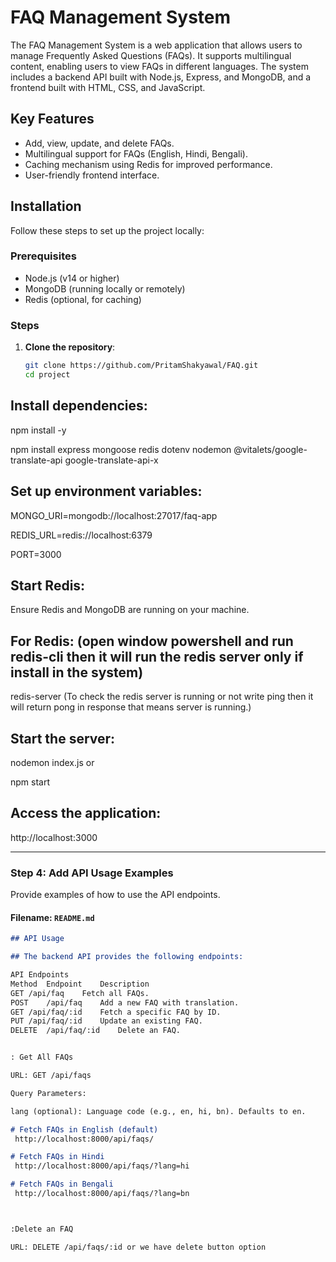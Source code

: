 # FAQ Management System

The FAQ Management System is a web application that allows users to manage Frequently Asked Questions (FAQs). It supports multilingual content, enabling users to view FAQs in different languages. The system includes a backend API built with Node.js, Express, and MongoDB, and a frontend built with HTML, CSS, and JavaScript.

## Key Features
- Add, view, update, and delete FAQs.
- Multilingual support for FAQs (English, Hindi, Bengali).
- Caching mechanism using Redis for improved performance.
- User-friendly frontend interface.

## Installation

Follow these steps to set up the project locally:

### Prerequisites
- Node.js (v14 or higher)
- MongoDB (running locally or remotely)
- Redis (optional, for caching)

### Steps
1. **Clone the repository**:
   ```bash
   git clone https://github.com/PritamShakyawal/FAQ.git
   cd project


## Install dependencies:

  npm install -y  

  npm install express mongoose redis dotenv nodemon @vitalets/google-translate-api google-translate-api-x


## Set up environment variables:

MONGO_URI=mongodb://localhost:27017/faq-app

REDIS_URL=redis://localhost:6379

PORT=3000

## Start Redis:
Ensure Redis and MongoDB are running on your machine.

## For Redis: (open window powershell and run redis-cli then it will run the redis server only if install in the system)
redis-server
(To check the redis server is running or not write ping then it will return pong in response that means server is running.)


## Start the server:

nodemon index.js 
    or
    
npm start


## Access the application:
http://localhost:3000

---

### **Step 4: Add API Usage Examples**
Provide examples of how to use the API endpoints.

#### **Filename: `README.md`**
```markdown
## API Usage

## The backend API provides the following endpoints:

API Endpoints
Method	Endpoint	Description
GET	/api/faq	Fetch all FAQs.
POST	/api/faq	Add a new FAQ with translation.
GET	/api/faq/:id	Fetch a specific FAQ by ID.
PUT	/api/faq/:id	Update an existing FAQ.
DELETE	/api/faq/:id	Delete an FAQ.


: Get All FAQs

URL: GET /api/faqs

Query Parameters:

lang (optional): Language code (e.g., en, hi, bn). Defaults to en.

# Fetch FAQs in English (default)
 http://localhost:8000/api/faqs/

# Fetch FAQs in Hindi
 http://localhost:8000/api/faqs/?lang=hi

# Fetch FAQs in Bengali
 http://localhost:8000/api/faqs/?lang=bn



:Delete an FAQ

URL: DELETE /api/faqs/:id or we have delete button option
